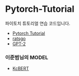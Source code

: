 # Pytorch-Tutorial

파이토치 튜토리얼 연습 코드입니다.  
* [Pytorch Tutorial](https://tutorials.pytorch.kr/beginner/basics/quickstart_tutorial.html)
* [ratsgo](https://ratsgo.github.io/nlpbook/docs/doc_cls/overview/)
* [GPT-2](https://colab.research.google.com/github/philschmid/fine-tune-GPT-2/blob/master/Fine_tune_a_non_English_GPT_2_Model_with_Huggingface.ipynb#scrollTo=JH0JtdCeE1n2)

  
 ### 이준범님의 MODEL
* [KcBERT](https://github.com/Beomi/KcBERT) 
